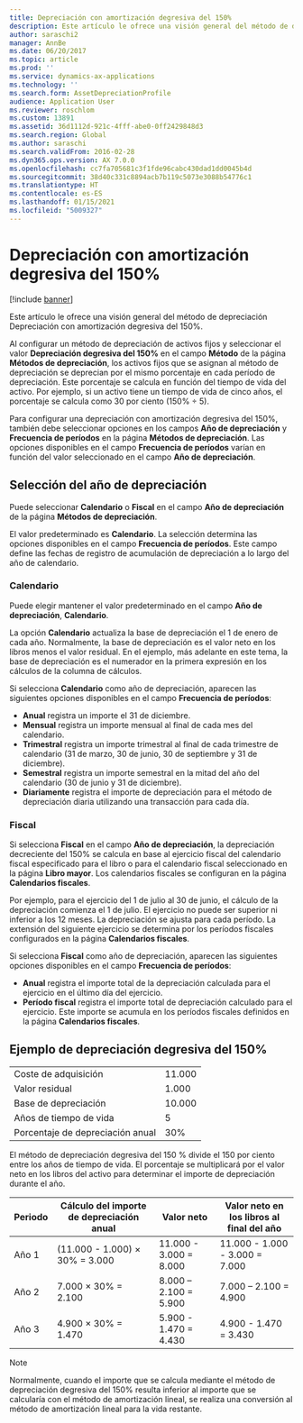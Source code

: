 ```yaml
---
title: Depreciación con amortización degresiva del 150%
description: Este artículo le ofrece una visión general del método de depreciación Depreciación con amortización degresiva del 150%.
author: saraschi2
manager: AnnBe
ms.date: 06/20/2017
ms.topic: article
ms.prod: ''
ms.service: dynamics-ax-applications
ms.technology: ''
ms.search.form: AssetDepreciationProfile
audience: Application User
ms.reviewer: roschlom
ms.custom: 13891
ms.assetid: 36d1112d-921c-4fff-abe0-0ff2429848d3
ms.search.region: Global
ms.author: saraschi
ms.search.validFrom: 2016-02-28
ms.dyn365.ops.version: AX 7.0.0
ms.openlocfilehash: cc7fa705681c3f1fde96cabc430dad1dd0045b4d
ms.sourcegitcommit: 38d40c331c8894acb7b119c5073e3088b54776c1
ms.translationtype: HT
ms.contentlocale: es-ES
ms.lasthandoff: 01/15/2021
ms.locfileid: "5009327"
---
```

# <a name="150-percent-reducing-balance-depreciation"></a>Depreciación con amortización degresiva del 150%

[!include [banner](../includes/banner.md)]

Este artículo le ofrece una visión general del método de depreciación Depreciación con amortización degresiva del 150%.

Al configurar un método de depreciación de activos fijos y seleccionar el valor **Depreciación degresiva del 150%** en el campo **Método** de la página **Métodos de depreciación**, los activos fijos que se asignan al método de depreciación se deprecian por el mismo porcentaje en cada período de depreciación. Este porcentaje se calcula en función del tiempo de vida del activo. Por ejemplo, si un activo tiene un tiempo de vida de cinco años, el porcentaje se calcula como 30 por ciento (150% ÷ 5). 

Para configurar una depreciación con amortización degresiva del 150%, también debe seleccionar opciones en los campos **Año de depreciación** y **Frecuencia de períodos** en la página **Métodos de depreciación**. Las opciones disponibles en el campo **Frecuencia de períodos** varían en función del valor seleccionado en el campo **Año de depreciación**.

## <a name="selection-of-depreciation-year"></a>Selección del año de depreciación
Puede seleccionar **Calendario** o **Fiscal** en el campo **Año de depreciación** de la página **Métodos de depreciación**. 

El valor predeterminado es **Calendario**. La selección determina las opciones disponibles en el campo **Frecuencia de períodos**. Este campo define las fechas de registro de acumulación de depreciación a lo largo del año de calendario.

### <a name="calendar"></a>Calendario

Puede elegir mantener el valor predeterminado en el campo **Año de depreciación**, **Calendario**. 

La opción **Calendario** actualiza la base de depreciación el 1 de enero de cada año. Normalmente, la base de depreciación es el valor neto en los libros menos el valor residual. En el ejemplo, más adelante en este tema, la base de depreciación es el numerador en la primera expresión en los cálculos de la columna de cálculos. 

Si selecciona **Calendario** como año de depreciación, aparecen las siguientes opciones disponibles en el campo **Frecuencia de períodos**:

-   **Anual** registra un importe el 31 de diciembre.
-   **Mensual** registra un importe mensual al final de cada mes del calendario.
-   **Trimestral** registra un importe trimestral al final de cada trimestre de calendario (31 de marzo, 30 de junio, 30 de septiembre y 31 de diciembre).
-   **Semestral** registra un importe semestral en la mitad del año del calendario (30 de junio y 31 de diciembre).
-   **Diariamente** registra el importe de depreciación para el método de depreciación diaria utilizando una transacción para cada día.

### <a name="fiscal"></a>Fiscal

Si selecciona **Fiscal** en el campo **Año de depreciación**, la depreciación decreciente del 150% se calcula en base al ejercicio fiscal del calendario fiscal especificado para el libro o para el calendario fiscal seleccionado en la página **Libro mayor**. Los calendarios fiscales se configuran en la página **Calendarios fiscales**. 

Por ejemplo, para el ejercicio del 1 de julio al 30 de junio, el cálculo de la depreciación comienza el 1 de julio. El ejercicio no puede ser superior ni inferior a los 12 meses. La depreciación se ajusta para cada período. La extensión del siguiente ejercicio se determina por los períodos fiscales configurados en la página **Calendarios fiscales**. 

Si selecciona **Fiscal** como año de depreciación, aparecen las siguientes opciones disponibles en el campo **Frecuencia de períodos**:

-   **Anual** registra el importe total de la depreciación calculada para el ejercicio en el último día del ejercicio.
-   **Período fiscal** registra el importe total de depreciación calculado para el ejercicio. Este importe se acumula en los períodos fiscales definidos en la página **Calendarios fiscales**.

## <a name="example-of-150-reducing-balance-depreciation"></a>Ejemplo de depreciación degresiva del 150%

|                                |        |
|--------------------------------|--------|
| Coste de adquisición               | 11.000 |
| Valor residual                  | 1.000  |
| Base de depreciación              | 10.000 |
| Años de tiempo de vida             | 5      |
| Porcentaje de depreciación anual | 30%    |

El método de depreciación degresiva del 150 % divide el 150 por ciento entre los años de tiempo de vida. El porcentaje se multiplicará por el valor neto en los libros del activo para determinar el importe de depreciación durante el año.

| Periodo | Cálculo del importe de depreciación anual | Valor neto             | Valor neto en los libros al final del año |
|--------|-----------------------------------------------|------------------------|---------------------------------------|
| Año 1 | (11.000 - 1.000) × 30% = 3.000                | 11.000 - 3.000 = 8.000 | 11.000 - 1.000 - 3.000 = 7.000        |
| Año 2 | 7.000 × 30% = 2.100                           | 8.000 – 2.100 = 5.900  | 7.000 – 2.100 = 4.900                 |
| Año 3 | 4.900 × 30% = 1.470                           | 5.900 - 1.470 = 4.430  | 4.900 - 1.470 = 3.430                 |

> [!NOTE]
> Normalmente, cuando el importe que se calcula mediante el método de depreciación degresiva del 150% resulta inferior al importe que se calcularía con el método de amortización lineal, se realiza una conversión al método de amortización lineal para la vida restante.



